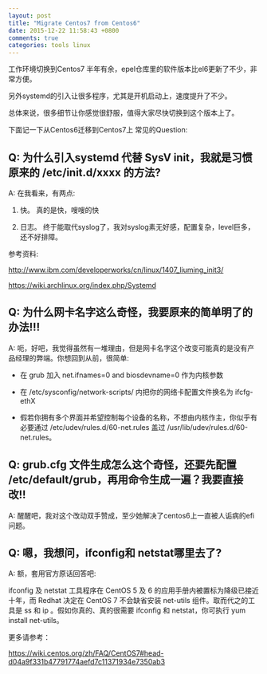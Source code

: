 ```yaml
---
layout: post
title: "Migrate Centos7 from Centos6"
date: 2015-12-22 11:58:43 +0800
comments: true
categories: tools linux
---
```


工作环境切换到Centos7 半年有余，epel仓库里的软件版本比el6更新了不少，非常方便。

另外systemd的引入让很多程序，尤其是开机启动上，速度提升了不少。

总体来说，很多细节让你感觉很舒服，值得大家尽快切换到这个版本上了。

下面记一下从Centos6迁移到Centos7上 常见的Question:

Q: 为什么引入systemd 代替 SysV init，我就是习惯原来的 /etc/init.d/xxxx 的方法?
-------------------------------------------------------------------------------

A: 在我看来，有两点:

  1. 快。 真的是快，嗖嗖的快

  2. 日志。 终于能取代syslog了，我对syslog素无好感，配置复杂，level巨多，还不好排障。

参考资料:

http://www.ibm.com/developerworks/cn/linux/1407_liuming_init3/

https://wiki.archlinux.org/index.php/Systemd

Q: 为什么网卡名字这么奇怪，我要原来的简单明了的办法!!!
-------------------------------------------------------------------------------

A: 呃，好吧，我觉得虽然有一堆理由，但是网卡名字这个改变可能真的是没有产品经理的弊端。你想回到从前，很简单:

* 在 grub 加入 net.ifnames=0 and biosdevname=0 作为内核参数

* 在 /etc/sysconfig/network-scripts/ 内把你的网络卡配置文件换名为 ifcfg-ethX

* 假若你拥有多个界面并希望控制每个设备的名称，不想由内核作主，你似乎有必要通过 /etc/udev/rules.d/60-net.rules 盖过 /usr/lib/udev/rules.d/60-net.rules。

Q: grub.cfg 文件生成怎么这个奇怪，还要先配置 /etc/default/grub，再用命令生成一遍？我要直接改!!
-----------------------------------------------------------------------------------------------

A:  醒醒吧，我对这个改动双手赞成，至少她解决了centos6上一直被人诟病的efi问题。

Q: 嗯，我想问，ifconfig和 netstat哪里去了?
-----------------------------------------------------------------------------------------------

A: 额，套用官方原话回答吧:

ifconfig 及 netstat 工具程序在 CentOS 5 及 6 的应用手册内被置标为降级已接近十年，而 Redhat 决定在 CentOS 7 不会缺省安装 net-utils 组件。取而代之的工具是 ss 和 ip 。假如你真的、真的很需要 ifconfig 和 netstat，你可执行 yum install net-utils。


更多请参考：

https://wiki.centos.org/zh/FAQ/CentOS7#head-d04a9f331b47791774aefd7c11371934e7350ab3


